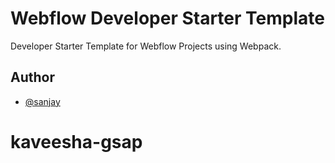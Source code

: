# Webflow Developer Starter Template

Developer Starter Template for Webflow Projects using Webpack.

## Author

- [@sanjay](https://www.github.com/sanjay-activeset)

# kaveesha-gsap
